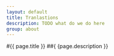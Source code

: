 ```yaml
---
layout: default
title: Tranlastions
description: TODO what do we do here
group: about
---
```


#{{ page.title }}
##{ {page.description }}